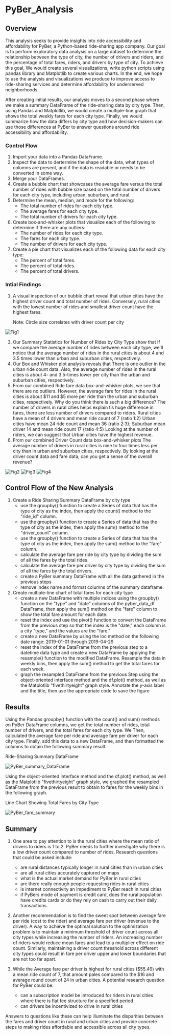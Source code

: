 # PyBer_Analysis
## Overview
This analysis seeks to provide insights into ride accessibility and affordability for PyBer, a Python-based ride-sharing app company. Our goal is to perform exploratory data analysis on a large dataset to determine the relationship between the type of city, the number of drivers and riders, and the percentage of total fares, riders, and drivers by type of city. To achieve this goal, We would create several visualizations, write python scripts using pandas library and Matplotlib to create various charts. In the end, we hope to use the analysis and visualizations we produce to improve access to ride-sharing services and determine affordability for underserved neighborhoods.

After creating initial results, our analysis moves to a second phase where we make a summary DataFrame of the ride-sharing data by city type. Then, using Pandas and Matplotlib, we would create a multiple-line graph that shows the total weekly fares for each city type. Finally, we would summarize how the data differs by city type and how decision-makers can use those differences at PyBer to answer questions around ride accessibility and affordability.

### Control Flow
1. Import your data into a Pandas DataFrame.
2. Inspect the data to dertermine the shape of the data, what types of columns are present, and if the data is readable or needs to be converted in some way.
3. Merge your DataFrames.
4. Create a bubble chart that showcases the average fare versus the total number of rides with bubble size based on the total number of drivers for each city type, including urban, suburban, and rural.
5. Determine the mean, median, and mode for the following:
    - The total number of rides for each city type.
    - The average fares for each city type.
    - The total number of drivers for each city type.
6. Create box-and-whisker plots that visualize each of the following to determine if there are any outliers:
    - The number of rides for each city type.
    - The fares for each city type.
    - The number of drivers for each city type.
7. Create a pie chart that visualizes each of the following data for each city type:
    - The percent of total fares.
    - The percent of total rides.
    - The percent of total drivers.

### Intial Findings
1. A visual inspection of our bubble chart reveal that urban cities have the highest driver count and total number of rides. Conversely, rural cities with the lowest number of rides and smallest driver count have the highest fares.
    
    Note: Circle size correlates with driver count per city

![Fig1](https://user-images.githubusercontent.com/67847583/119573695-3f43cd80-bd7a-11eb-9669-27d007118de9.png)


3. Our Summary Statistics for Number of Rides by City Type show that If we compare the average number of rides between each city type, we'll notice that the average number of rides in the rural cities is about 4 and 3.5 times lower than urban and suburban cities, respectively.
4. Our Box and Whisker plot analysis reveals that There is one outlier in the urban ride count data. Also, the average number of rides in the rural cities is about 4- and 3.5-times lower per city than the urban and suburban cities, respectively.
5. From our combined Ride fare data box-and-whisker plots, we see that there are no outliers. However, the average fare for rides in the rural cities is about $11 and $5 more per ride than the urban and suburban cities, respectively. Why do you think there is such a big difference? The number of drivers in rural cities helps explain tis huge difference in fares, there are less number of drivers compared to riders. Rural cities have a mean of 4 drivers and mean ride count of 7 {ratio 1:2} Urban cities have mean 24 ride count and mean 36 {ratio 2:3}; Suburban mean driver 14 and mean ride count 17 {ratio 4:5} Looking at the number of riders, we can suggest that Urban cities have the highest revenue.
6. From our combined Driver Count data box-and-whisker plots The average number of drivers in rural cities is nine to four times less per city than in urban and suburban cities, respectively. By looking at the driver count data and fare data, can you get a sense of the overall revenue?


![Fig2](https://user-images.githubusercontent.com/67847583/119574617-5df69400-bd7b-11eb-9666-d2bf9a4ea832.png)
![Fig3](https://user-images.githubusercontent.com/67847583/119574780-98603100-bd7b-11eb-896e-a26193255b1e.png)
![Fig4](https://user-images.githubusercontent.com/67847583/119574892-c34a8500-bd7b-11eb-9ec0-bad9f31f6d78.png)


## Control Flow of the New Analysis
1. Create a Ride Sharing Summary DataFrame by city type
    - use the groupby() function to create a Series of data that has the type of city as the index, then apply the count() method to the "ride_id" column.
    - use the groupby() function to create a Series of data that has the type of city as the index, then apply the sum() method to the "driver_count" column.
    - use the groupby() function to create a Series of data that has the type of city as the index, then apply the sum() method to the "fare" column.
    - calculate the average fare per ride by city type by dividing the sum of all the fares by the total rides.
    - calculate the average fare per driver by city type by dividing the sum of all the fares by the total drivers.
    - create a PyBer summary DataFrame with all the data gathered in the previous steps
    - remove index name and format columns of the summary dataframe.
2. Create multiple-line chart of total fares for each city type
    - create a new DataFrame with multiple indices using the groupby() function on the "type" and "date" columns of the pyber_data_df DataFrame, then apply the sum() method on the "fare" column to show the total fare amount for each date.
    - reset the index and use the pivot() function to convert the DataFrame from the previous step so that the index is the "date," each column is a city "type," and the values are the "fare."
    - create a new DataFrame by using the loc method on the following date range: 2019-01-01 through 2019-04-29
    - reset the index of the DataFrame from the previous step to a datetime data type and create a new DataFrame by applying the resample() function to the modified DataFrame. Resample the data in weekly bins, then apply the sum() method to get the total fares for each week.
    - graph the resampled DataFrame from  the previous Step using the object-oriented interface method and the df.plot() method, as well as the Matplotlib "fivethirtyeight" graph style. Annotate the y-axis label and the title, then use the appropriate code to save the figure

## Results
Using the Pandas groupby() function with the count() and sum() methods on PyBer DataFrame columns, we get the total number of rides, total number of drivers, and the total fares for each city type. We Then, calculated the average fare per ride and average fare per driver for each city type. Finally, add this data to a new DataFrame, and then formatted the columns to obtain the following summary result.

Ride-Sharing Summary DataFrame

![PyBer_summary_DataFrame](https://user-images.githubusercontent.com/67847583/119545944-fa5b6f00-bd58-11eb-9b82-702276085bbb.png)


Using the object-oriented interface method and the df.plot() method, as well as the Matplotlib "fivethirtyeight" graph style, we graphed the resampled DataFrame from the previous result to obtain to fares for the weekly bins in the following graph.

Line Chart Showing Total Fares by City Type

![PyBer_fare_summary](https://user-images.githubusercontent.com/67847583/119575348-88951c80-bd7c-11eb-95e4-2f6988bf0443.png)



## Summary

1. One area to pay attention to is the rural cities where the mean ratio of drivers to riders is 1 to 2. PyBer needs to further investigate why there is a low driver count compared to number of rides. Research questions that could be asked include:
   - are rural distances typically longer in rural cities than in urban cities
   - are all rural cities accurately captured on maps
   - what is the actual market demand for PyBer in rural cities
   - are there really enough people requesting rides in rural cities
   - is internet connectivity an impediment to PyBer reach in rural cities
   - if PyBers mode of payment is credit card, does the rural population have credits cards or do they rely on cash to carry out their daily transactions.


2. Another recommendation is to find the sweet spot between average fare per ride (cost to the rider) and average fare per driver (revenue to the driver). A way to achieve the optimal solution to the optimization problem is to maintain a minimum threshold of driver count across all city types while increasing the number of riders. An increasing number of riders would reduce mean fares and lead to a multiplier effect on ride count. Similarly, maintaining a driver count threshold across different city types could result in fare per driver upper and lower boundaries that are not too far apart.


3. While the Average fare per driver is highest for rural cities ($55.49) with a mean ride count of 7, that amount pales compared to the $16 and average round count of 24 in urban cities. A potential research question for PyBer could be:
   - can a subscription model be introduced for riders in rural cities where there is flat fee structure for a specified period
   - can drivers be incentivized to drive in rural cities

Answers to questions like these can help illuminate the disparities between the fares and driver count in rural and urban cities and provide concrete steps to making rides affordable and accessible across all city types.




